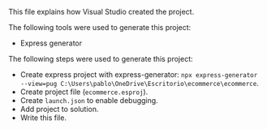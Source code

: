 This file explains how Visual Studio created the project.

The following tools were used to generate this project:
- Express generator

The following steps were used to generate this project:
- Create express project with express-generator: `npx express-generator --view=pug C:\Users\pablo\OneDrive\Escritorio\ecommerce\ecommerce`.
- Create project file (`ecommerce.esproj`).
- Create `launch.json` to enable debugging.
- Add project to solution.
- Write this file.
